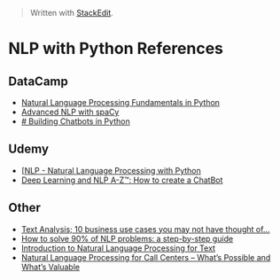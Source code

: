 > Written with [StackEdit](https://stackedit.io/).

# NLP with Python References

## DataCamp

- [Natural Language Processing Fundamentals in Python](https://www.datacamp.com/courses/natural-language-processing-fundamentals-in-python)
- [Advanced NLP with spaCy](https://www.datacamp.com/courses/advanced-nlp-with-spacy)
- [# Building Chatbots in Python](https://www.datacamp.com/courses/building-chatbots-in-python)

## Udemy

- [[NLP - Natural Language Processing with Python](https://www.udemy.com/nlp-natural-language-processing-with-python/)
- [Deep Learning and NLP A-Z™: How to create a ChatBot](https://www.udemy.com/chatbot/)

## Other

- [Text Analysis; 10 business use cases you may not have thought of…](http://blog.aylien.com/text-analysis-10-business-use-cases-you-may-not/)
- [How to solve 90% of NLP problems: a step-by-step guide](https://blog.insightdatascience.com/how-to-solve-90-of-nlp-problems-a-step-by-step-guide-fda605278e4e)
- [Introduction to Natural Language Processing for Text](https://towardsdatascience.com/introduction-to-natural-language-processing-for-text-df845750fb63)
- [Natural Language Processing for Call Centers – What’s Possible and What’s Valuable]()
<!--stackedit_data:
eyJoaXN0b3J5IjpbLTk0OTk4NDYzMSwtMTQ3NTQwMzU2NiwtNj
M0Nzg3ODAxXX0=
-->